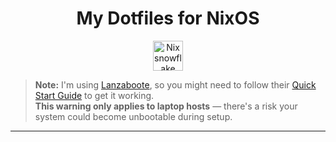 <div align="center">

# My Dotfiles for NixOS

<img alt="Nix snowflake" src="https://raw.githubusercontent.com/NixOS/nixos-artwork/refs/heads/master/logo/nix-snowflake-colours.svg" width="48">

</div>



> **Note:** I'm using [Lanzaboote](https://github.com/nix-community/lanzaboote), so you might need to follow their [Quick Start Guide](https://github.com/nix-community/lanzaboote/blob/master/docs/QUICK_START.md) to get it working.  
> **This warning only applies to laptop hosts** — there's a risk your system could become unbootable during setup.

---
